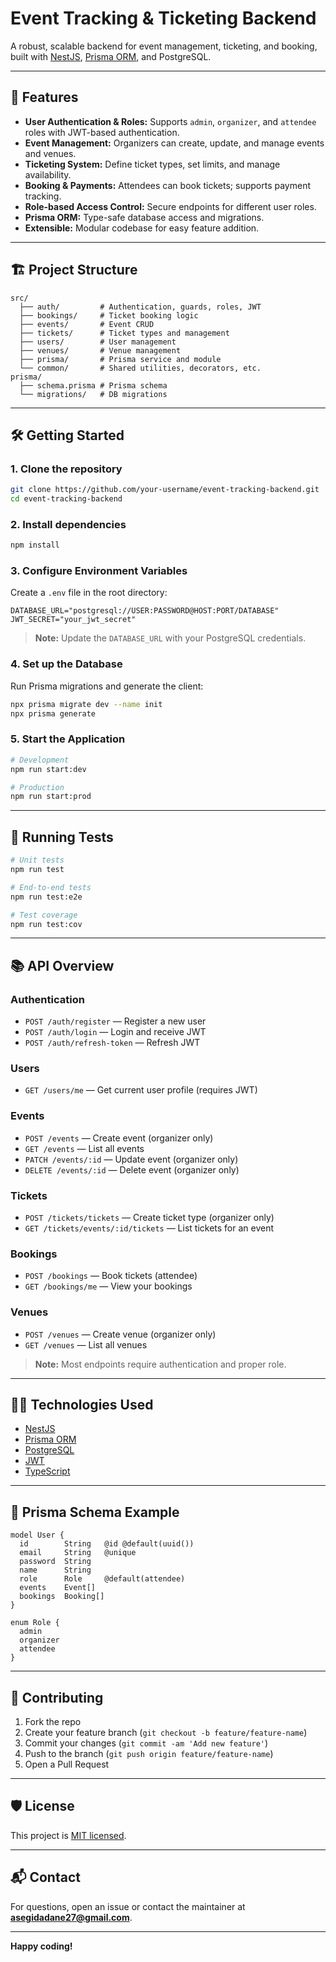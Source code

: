 # Event Tracking & Ticketing Backend

A robust, scalable backend for event management, ticketing, and booking, built with [NestJS](https://nestjs.com/), [Prisma ORM](https://www.prisma.io/), and PostgreSQL.

---

## 🚀 Features

- **User Authentication & Roles:** Supports `admin`, `organizer`, and `attendee` roles with JWT-based authentication.
- **Event Management:** Organizers can create, update, and manage events and venues.
- **Ticketing System:** Define ticket types, set limits, and manage availability.
- **Booking & Payments:** Attendees can book tickets; supports payment tracking.
- **Role-based Access Control:** Secure endpoints for different user roles.
- **Prisma ORM:** Type-safe database access and migrations.
- **Extensible:** Modular codebase for easy feature addition.

---

## 🏗️ Project Structure

```text
src/
  ├── auth/         # Authentication, guards, roles, JWT
  ├── bookings/     # Ticket booking logic
  ├── events/       # Event CRUD
  ├── tickets/      # Ticket types and management
  ├── users/        # User management
  ├── venues/       # Venue management
  ├── prisma/       # Prisma service and module
  └── common/       # Shared utilities, decorators, etc.
prisma/
  ├── schema.prisma # Prisma schema
  └── migrations/   # DB migrations
```

---

## 🛠️ Getting Started

### 1. **Clone the repository**

```bash
git clone https://github.com/your-username/event-tracking-backend.git
cd event-tracking-backend
```

### 2. **Install dependencies**

```bash
npm install
```

### 3. **Configure Environment Variables**

Create a `.env` file in the root directory:

```env
DATABASE_URL="postgresql://USER:PASSWORD@HOST:PORT/DATABASE"
JWT_SECRET="your_jwt_secret"
```

> **Note:** Update the `DATABASE_URL` with your PostgreSQL credentials.

### 4. **Set up the Database**

Run Prisma migrations and generate the client:

```bash
npx prisma migrate dev --name init
npx prisma generate
```

### 5. **Start the Application**

```bash
# Development
npm run start:dev

# Production
npm run start:prod
```

---

## 🧪 Running Tests

```bash
# Unit tests
npm run test

# End-to-end tests
npm run test:e2e

# Test coverage
npm run test:cov
```

---

## 📚 API Overview

### Authentication

- `POST /auth/register` — Register a new user  
- `POST /auth/login` — Login and receive JWT  
- `POST /auth/refresh-token` — Refresh JWT

### Users

- `GET /users/me` — Get current user profile (requires JWT)

### Events

- `POST /events` — Create event (organizer only)  
- `GET /events` — List all events  
- `PATCH /events/:id` — Update event (organizer only)  
- `DELETE /events/:id` — Delete event (organizer only)

### Tickets

- `POST /tickets/tickets` — Create ticket type (organizer only)  
- `GET /tickets/events/:id/tickets` — List tickets for an event

### Bookings

- `POST /bookings` — Book tickets (attendee)  
- `GET /bookings/me` — View your bookings

### Venues

- `POST /venues` — Create venue (organizer only)  
- `GET /venues` — List all venues

> **Note:** Most endpoints require authentication and proper role.

---

## 🧑‍💻 Technologies Used

- [NestJS](https://nestjs.com/)
- [Prisma ORM](https://www.prisma.io/)
- [PostgreSQL](https://www.postgresql.org/)
- [JWT](https://jwt.io/)
- [TypeScript](https://www.typescriptlang.org/)

---

## 📝 Prisma Schema Example

```prisma
model User {
  id        String   @id @default(uuid())
  email     String   @unique
  password  String
  name      String
  role      Role     @default(attendee)
  events    Event[]
  bookings  Booking[]
}

enum Role {
  admin
  organizer
  attendee
}
```

---

## 🤝 Contributing

1. Fork the repo  
2. Create your feature branch (`git checkout -b feature/feature-name`)  
3. Commit your changes (`git commit -am 'Add new feature'`)  
4. Push to the branch (`git push origin feature/feature-name`)  
5. Open a Pull Request

---

## 🛡️ License

This project is [MIT licensed](LICENSE).

---

## 📬 Contact

For questions, open an issue or contact the maintainer at **asegidadane27@gmail.com**.

---

**Happy coding!**
